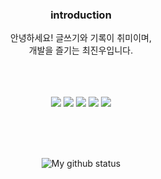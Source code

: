 


<div align=center>

  ### introduction
   
안녕하세요! 
글쓰기와 기록이 취미이며,<br>
개발을 즐기는 최진우입니다.<br>

<br><br><br>
<img src="https://img.shields.io/badge/HTML5-E34F26?style=flat-square&logo=HTML5&logoColor=white"/></a>
<img src="https://img.shields.io/badge/CSS3-1572B6?style=flat-square&logo=CSS3&logoColor=white"/></a>
<img src="https://img.shields.io/badge/JavaScript-F7DF1E?style=flat-square&logo=JavaScript&logoColor=white"/></a>
<img src="https://img.shields.io/badge/-ReactJs-61DAFB?logo=react&logoColor=white&style=flat"/></a>
<img src="https://img.shields.io/badge/Node.js-339933?style=flat-square&logo=Node.js&logoColor=white"/></a>


<br><br><br>

![My github status](https://github-readme-stats.vercel.app/api?username=jingoworld&show_icons=vue-dark&theme=radical) 

<!-- -->

</div>
